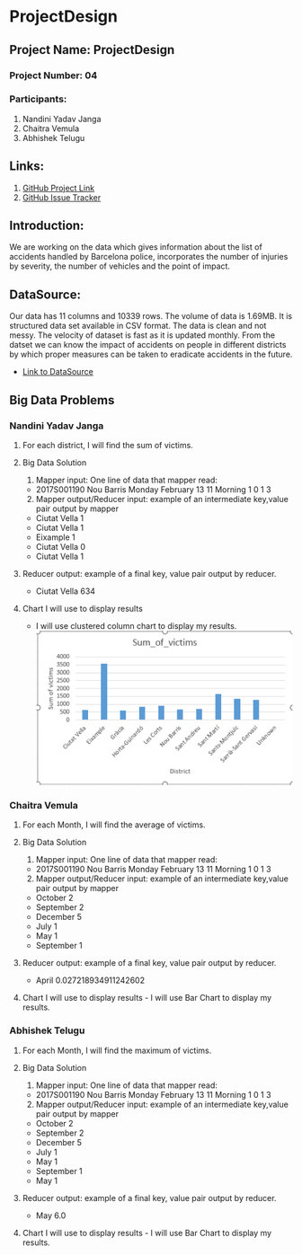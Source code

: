 # ProjectDesign
## Project Name: ProjectDesign
### Project Number: 04
### Participants:
1. Nandini Yadav Janga
1. Chaitra Vemula
1. Abhishek Telugu
## Links:
1. [GitHub Project Link](https://github.com/nandiniyadavjanga/ProjectDesign)
1. [GitHub Issue Tracker](https://github.com/nandiniyadavjanga/ProjectDesign/issues)
## Introduction: 
We are working on the data which gives information about the list of accidents handled by Barcelona police, incorporates the number of injuries by severity, the number of vehicles and the point of impact.
## DataSource: 
Our data has 11 columns and 10339 rows. The volume of data is 1.69MB. It is structured data set available in CSV format. The data is clean and not messy. The velocity of dataset is fast as it is updated monthly. From the datset we can know the impact of accidents on people in different districts by which proper measures can be taken to eradicate accidents in the future.
- [Link to DataSource](https://www.kaggle.com/xvivancos/barcelona-data-sets#accidents_2017.csv)

## Big Data Problems
### Nandini Yadav Janga
1. For each district, I will find the sum of victims. 
2. Big Data Solution
   1. Mapper input: One line of data that mapper read:
     - 2017S001190  Nou Barris  Monday  February  13  11  Morning  1	  0	1	3

   2. Mapper output/Reducer input: example of an intermediate key,value pair output by mapper
    * Ciutat Vella	1
    * Ciutat Vella	1
    * Eixample	1
    * Ciutat Vella	0
    * Ciutat Vella	1

  3. Reducer output:  example of a final key, value pair output by reducer.
     - Ciutat Vella	634
  4. Chart I will use to display results
     - I will use clustered column chart to display my results.
     ![Clustered Column Chart](https://github.com/nandiniyadavjanga/ProjectDesign/blob/master/sum-of-victims/screenshots/Sumofvictimschart.PNG)
### Chaitra Vemula
1. For each Month, I will find the average of victims. 
2. Big Data Solution
   1. Mapper input: One line of data that mapper read:
     - 2017S001190  Nou Barris  Monday  February  13  11  Morning  1	  0	1	3

   2. Mapper output/Reducer input: example of an intermediate key,value pair output by mapper
    * October         2
    * September       2
    * December        5
    * July            1
    * May             1
    * September       1

  3. Reducer output:  example of a final key, value pair output by reducer.
     - April	0.027218934911242602
   4. Chart I will use to display results
     - I will use Bar Chart to display my results.
### Abhishek Telugu
1. For each Month, I will find the maximum of victims. 
2. Big Data Solution
   1. Mapper input: One line of data that mapper read:
     - 2017S001190  Nou Barris  Monday  February  13  11  Morning  1	  0	1	3

   2. Mapper output/Reducer input: example of an intermediate key,value pair output by mapper
   
    * October	2
    * September	2
    * December	5
    * July	1
    * May	1
    * September	1
    * May	1

  3. Reducer output:  example of a final key, value pair output by reducer.
     - May	6.0
   4. Chart I will use to display results
     - I will use Bar Chart to display my results.

